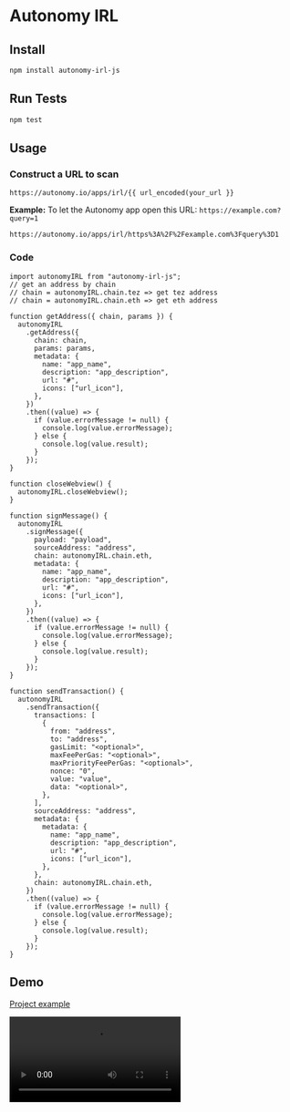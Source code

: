 # Autonomy IRL

## Install

```bash
npm install autonomy-irl-js
```

## Run Tests

```bash
npm test
```

## Usage

### Construct a URL to scan
```
https://autonomy.io/apps/irl/{{ url_encoded(your_url }}
```

**Example:**
To let the Autonomy app open this URL: `https://example.com?query=1`
```
https://autonomy.io/apps/irl/https%3A%2F%2Fexample.com%3Fquery%3D1
```

### Code

```JS
import autonomyIRL from "autonomy-irl-js";
// get an address by chain
// chain = autonomyIRL.chain.tez => get tez address
// chain = autonomyIRL.chain.eth => get eth address

function getAddress({ chain, params }) {
  autonomyIRL
    .getAddress({
      chain: chain,
      params: params,
      metadata: {
        name: "app_name",
        description: "app_description",
        url: "#",
        icons: ["url_icon"],
      },
    })
    .then((value) => {
      if (value.errorMessage != null) {
        console.log(value.errorMessage);
      } else {
        console.log(value.result);
      }
    });
}
```

```JS
function closeWebview() {
  autonomyIRL.closeWebview();
}
```

```JS
function signMessage() {
  autonomyIRL
    .signMessage({
      payload: "payload",
      sourceAddress: "address",
      chain: autonomyIRL.chain.eth,
      metadata: {
        name: "app_name",
        description: "app_description",
        url: "#",
        icons: ["url_icon"],
      },
    })
    .then((value) => {
      if (value.errorMessage != null) {
        console.log(value.errorMessage);
      } else {
        console.log(value.result);
      }
    });
}
```

```JS
function sendTransaction() {
  autonomyIRL
    .sendTransaction({
      transactions: [
        {
          from: "address",
          to: "address",
          gasLimit: "<optional>",
          maxFeePerGas: "<optional>",
          maxPriorityFeePerGas: "<optional>",
          nonce: "0",
          value: "value",
          data: "<optional>",
        },
      ],
      sourceAddress: "address",
      metadata: {
        metadata: {
          name: "app_name",
          description: "app_description",
          url: "#",
          icons: ["url_icon"],
        },
      },
      chain: autonomyIRL.chain.eth,
    })
    .then((value) => {
      if (value.errorMessage != null) {
        console.log(value.errorMessage);
      } else {
        console.log(value.result);
      }
    });
}
```

## Demo

[Project example](example)

<video src='https://user-images.githubusercontent.com/24427942/211269856-e93628d6-e52e-4ad6-a8ce-3f79a72747ed.mp4'/>

## License

This code is 100% free and open-source, under the [MIT license](LICENSE).
